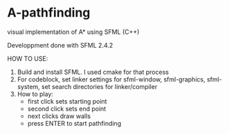 # A-pathfinding
visual implementation of A* using SFML (C++)

Developpment done with SFML 2.4.2

HOW TO USE:

1. Build and install SFML. I used cmake for that process
2. For codeblock, set linker settings for sfml-window, sfml-graphics, sfml-system, set search directories for linker/compiler
3. How to play:
   - first click sets starting point
   - second click sets end point
   - next clicks draw walls
   - press ENTER to start pathfinding
